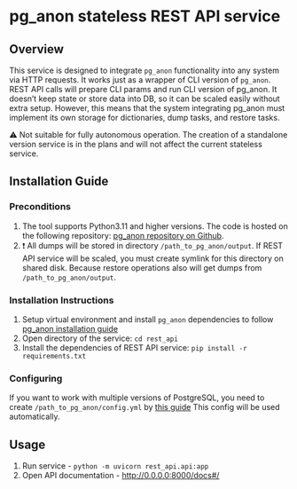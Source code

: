 # pg_anon stateless REST API service

## Overview
This service is designed to integrate `pg_anon` functionality into any system via HTTP requests.
It works just as a wrapper of CLI version of `pg_anon`. REST API calls will prepare CLI params and run CLI version of pg_anon. 
It doesn’t keep state or store data into DB, so it can be scaled easily without extra setup.
However, this means that the system integrating pg_anon must implement its own storage for dictionaries, dump tasks, and restore tasks.

⚠️ Not suitable for fully autonomous operation.
The creation of a standalone version service is in the plans and will not affect the current stateless service.

## Installation Guide

### Preconditions

1. The tool supports Python3.11 and higher versions. The code is hosted on the following repository: [pg_anon repository on Github](https://github.com/TantorLabs/pg_anon).
2. ❗ All dumps will be stored in directory `/path_to_pg_anon/output`. If REST API service will be scaled, you must create symlink for this directory on shared disk. Because restore operations also will get dumps from `/path_to_pg_anon/output`. 

### Installation Instructions
1. Setup virtual environment and install `pg_anon` dependencies to follow [pg_anon installation guide](https://github.com/TantorLabs/pg_anon?tab=readme-ov-file#installation-guide)
2. Open directory of the service: `cd rest_api`
3. Install the dependencies of REST API service: `pip install -r requirements.txt`

### Configuring
If you want to work with multiple versions of PostgreSQL, you need to create `/path_to_pg_anon/config.yml` by [this guide](https://github.com/TantorLabs/pg_anon?tab=readme-ov-file#configuring-of-pg_anon)
This config will be used automatically.

## Usage
1. Run service - `python -m uvicorn rest_api.api:app`
2. Open API documentation - http://0.0.0.0:8000/docs#/
